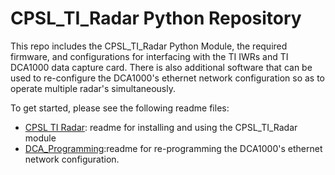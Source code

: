 # CPSL_TI_Radar Python Repository

This repo includes the CPSL_TI_Radar Python Module, the required firmware, and configurations for interfacing with the TI IWRs and TI DCA1000 data capture card. There is also additional software that can be used to re-configure the DCA1000's ethernet network configuration so as to operate multiple radar's simultaneously.

To get started, please see the following readme files:
* [CPSL TI Radar](./CPSL_TI_Radar/README.md): readme for installing and using the CPSL_TI_Radar module
* [DCA_Programming](./DCA_Programming/README.md):readme for re-programming the DCA1000's ethernet network configuration.